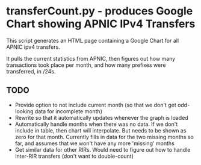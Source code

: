 # transferCount.py - produces Google Chart showing APNIC IPv4 Transfers

This script generates an HTML page containing a Google Chart for all APNIC ipv4 transfers.

It pulls the current statistics from APNIC, then figures out how many transactions took place per month, and how many prefixes were transferred, in /24s.


## TODO

* Provide option to not include current month (so that we don't get odd-looking data for incomplete month)
* Rewrite so that it automatically updates whenever the graph is loaded
* Automatically handle months when there was no data. If we don't include in table, then chart will interpolate. But needs to be shown as zero for that month. Currently fills in data for the two missing months so far, and assumes that we won't have any more 'missing' months
* Get similar data for other RIRs. Would need to figure out how to handle inter-RIR transfers (don't want to double-count)
